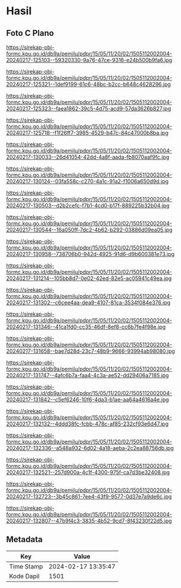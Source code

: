 # Hasil

## Foto C Plano

https://sirekap-obj-formc.kpu.go.id/db9a/pemilu/pdpr/15/05/11/20/02/1505112002004-20240217-125103--59320330-9a76-47ce-9316-e24b500b9fa6.jpg

https://sirekap-obj-formc.kpu.go.id/db9a/pemilu/pdpr/15/05/11/20/02/1505112002004-20240217-125321--1def9199-61c6-48bc-b2cc-b648c4628296.jpg

https://sirekap-obj-formc.kpu.go.id/db9a/pemilu/pdpr/15/05/11/20/02/1505112002004-20240217-125323--faea1862-39c5-4d75-acd9-57da3626b827.jpg

https://sirekap-obj-formc.kpu.go.id/db9a/pemilu/pdpr/15/05/11/20/02/1505112002004-20240217-125718--f1f26ff7-3985-4529-b47c-84c47000b8ba.jpg

https://sirekap-obj-formc.kpu.go.id/db9a/pemilu/pdpr/15/05/11/20/02/1505112002004-20240217-130033--26d41054-42dd-4a8f-aada-fb8070aaf9fc.jpg

https://sirekap-obj-formc.kpu.go.id/db9a/pemilu/pdpr/15/05/11/20/02/1505112002004-20240217-130124--03fa558c-c270-4a1c-91a2-f1006a650d9d.jpg

https://sirekap-obj-formc.kpu.go.id/db9a/pemilu/pdpr/15/05/11/20/02/1505112002004-20240217-130503--d2b2cefc-f7b1-4cd0-b17f-889225b32b04.jpg

https://sirekap-obj-formc.kpu.go.id/db9a/pemilu/pdpr/15/05/11/20/02/1505112002004-20240217-130544--16a050ff-7dc2-4b62-b292-03886d09ea05.jpg

https://sirekap-obj-formc.kpu.go.id/db9a/pemilu/pdpr/15/05/11/20/02/1505112002004-20240217-130958--738706b0-942d-4925-91d6-d9b600381e73.jpg

https://sirekap-obj-formc.kpu.go.id/db9a/pemilu/pdpr/15/05/11/20/02/1505112002004-20240217-131214--105bb8d7-0e02-42ed-82e5-ac05941c49ea.jpg

https://sirekap-obj-formc.kpu.go.id/db9a/pemilu/pdpr/15/05/11/20/02/1505112002004-20240217-131302--c6cee4aa-dea9-4107-81ca-3534f084e376.jpg

https://sirekap-obj-formc.kpu.go.id/db9a/pemilu/pdpr/15/05/11/20/02/1505112002004-20240217-131346--41ca1fd0-cc35-46df-8ef8-cc6b7fe4f98e.jpg

https://sirekap-obj-formc.kpu.go.id/db9a/pemilu/pdpr/15/05/11/20/02/1505112002004-20240217-131658--bae7d28d-23c7-48b9-9666-93994ab98080.jpg

https://sirekap-obj-formc.kpu.go.id/db9a/pemilu/pdpr/15/05/11/20/02/1505112002004-20240217-131747--4afc6b7a-faa4-4c3a-ae52-dd29406a7185.jpg

https://sirekap-obj-formc.kpu.go.id/db9a/pemilu/pdpr/15/05/11/20/02/1505112002004-20240217-131842--c5ef6246-10f6-4da3-b1ae-aa64a4616a4e.jpg

https://sirekap-obj-formc.kpu.go.id/db9a/pemilu/pdpr/15/05/11/20/02/1505112002004-20240217-132132--4ddd38fc-fcbb-478c-af85-232cf93e6d47.jpg

https://sirekap-obj-formc.kpu.go.id/db9a/pemilu/pdpr/15/05/11/20/02/1505112002004-20240217-132336--a548a932-6d02-4a18-aeba-2c2ea88756db.jpg

https://sirekap-obj-formc.kpu.go.id/db9a/pemilu/pdpr/15/05/11/20/02/1505112002004-20240217-132521--257d900a-4c1f-4300-975f-ca7d3be32408.jpg

https://sirekap-obj-formc.kpu.go.id/db9a/pemilu/pdpr/15/05/11/20/02/1505112002004-20240217-132723--3b45c861-7ee4-43f9-9577-0d37e7a9de6c.jpg

https://sirekap-obj-formc.kpu.go.id/db9a/pemilu/pdpr/15/05/11/20/02/1505112002004-20240217-132807--47b9f4c3-3835-4b52-9cd7-8f43230f22d5.jpg


## Metadata

| Key        | Value               |
| ---------- | ------------------- |
| Time Stamp | 2024-02-17 13:35:47 |
| Kode Dapil | 1501                |



